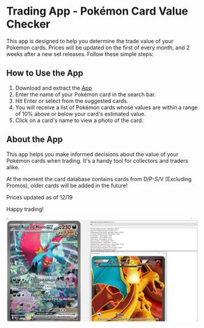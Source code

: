 <!-- Trading App - Pokémon Card Value Checker -->

# Trading App - Pokémon Card Value Checker

This app is designed to help you determine the trade value of your Pokémon cards. Prices will be updated on the first of every month, and 2 weeks after a new set releases.
Follow these simple steps:

## How to Use the App
1. Download and extract the [App](https://drive.google.com/file/d/1R6AVEEgVyCDInMn9bTUfjgEDjZKK0Y6h/view?usp=sharing)
2. Enter the name of your Pokémon card in the search bar.
3. Hit Enter or select from the suggested cards.
4. You will receive a list of Pokémon cards whose values are within a range of 10% above or below your card's estimated value.
5. Click on a card's name to view a photo of the card.

## About the App

This app helps you make informed decisions about the value of your Pokémon cards when trading. It's a handy tool for collectors and traders alike. 

At the moment the card database contains cards from D/P-S/V (Excluding Promos), older cards will be added in the future!

Prices updated as of 12/19

Happy trading!

![Screenshot](App.png)
